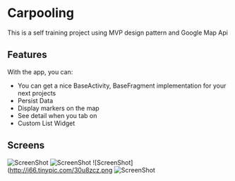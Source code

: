 # Carpooling
This is a self training project using MVP design pattern and Google Map Api

## Features

With the app, you can:
* You can get a nice BaseActivity, BaseFragment implementation for your next projects
* Persist Data
* Display markers on the map
* See detail when you tab on
* Custom List Widget


## Screens
![ScreenShot](http://i65.tinypic.com/np3odi.png)
![ScreenShot](http://i66.tinypic.com/28s7ehk.png)
![ScreenShot](http://i66.tinypic.com/30u8zcz.png
![ScreenShot](http://i63.tinypic.com/rsc4g6.png)


